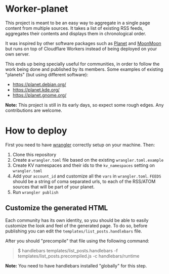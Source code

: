 # Worker-planet

This project is meant to be an easy way to aggregate in a single page content from multiple sources.
It takes a list of existing RSS feeds, aggregates their contents and displays them in chronological order.

It was inspired by other software packages such as [Planet](<https://en.wikipedia.org/wiki/Planet_(software)>) and [MoonMoon](https://moonmoon.org/) but runs on top of Cloudflare Workers instead of being deployed on your own server.

This ends up being specially useful for communities, in order to follow the work being done and published by its members. Some examples of existing "planets" (but using different software):

- https://planet.debian.org/
- https://planet.kde.org/
- https://planet.gnome.org/

**Note:** This project is still in its early days, so expect some rough edges. Any contributions are welcome.

# How to deploy

First you need to have [wrangler]() correctly setup on your machine. Then:

1. Clone this repository
2. Create a `wrangler.toml` file based on the existing `wrangler.toml.example`
3. Create KV namespaces and their ids to the `kv_namespaces` setting on `wrangler.toml`
4. Add your `account_id` and customize all the `vars` in `wrangler.toml`. `FEEDS` should be
   a string of coma separated urls, to each of the RSS/ATOM sources that will be part of your planet.
5. Run `wrangler publish`

## Customize the generated HTML

Each community has its own identity, so you should be able to easily customize the look and feel
of the generated page. To do so, before publishing you can edit the `templates/list_posts.handlebars` file.

After you should "precompile" that file using the following command:

> \$ handlebars templates/list_posts.handlebars -f templates/list_posts.precompiled.js -c handlebars/runtime

**Note:** You need to have handlebars installed "globally" for this step.
